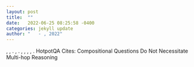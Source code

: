 ```yaml
---
layout: post
title:  ""
date:   2022-06-25 08:25:58 -0400
categories: jekyll update
author: "   - , 2022"
---
```

, , . , . , , ,  , . HotpotQA   Cites: Compositional Questions Do Not Necessitate Multi-hop Reasoning